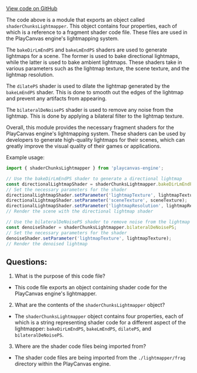 [View code on GitHub](https://github.com/playcanvas/engine/src/scene/shader-lib/chunks/chunks-lightmapper.js)

The code above is a module that exports an object called `shaderChunksLightmapper`. This object contains four properties, each of which is a reference to a fragment shader code file. These files are used in the PlayCanvas engine's lightmapping system.

The `bakeDirLmEndPS` and `bakeLmEndPS` shaders are used to generate lightmaps for a scene. The former is used to bake directional lightmaps, while the latter is used to bake ambient lightmaps. These shaders take in various parameters such as the lightmap texture, the scene texture, and the lightmap resolution.

The `dilatePS` shader is used to dilate the lightmap generated by the `bakeLmEndPS` shader. This is done to smooth out the edges of the lightmap and prevent any artifacts from appearing.

The `bilateralDeNoisePS` shader is used to remove any noise from the lightmap. This is done by applying a bilateral filter to the lightmap texture.

Overall, this module provides the necessary fragment shaders for the PlayCanvas engine's lightmapping system. These shaders can be used by developers to generate high-quality lightmaps for their scenes, which can greatly improve the visual quality of their games or applications. 

Example usage:

```javascript
import { shaderChunksLightmapper } from 'playcanvas-engine';

// Use the bakeDirLmEndPS shader to generate a directional lightmap
const directionalLightmapShader = shaderChunksLightmapper.bakeDirLmEndPS;
// Set the necessary parameters for the shader
directionalLightmapShader.setParameter('lightmapTexture', lightmapTexture);
directionalLightmapShader.setParameter('sceneTexture', sceneTexture);
directionalLightmapShader.setParameter('lightmapResolution', lightmapResolution);
// Render the scene with the directional lightmap shader

// Use the bilateralDeNoisePS shader to remove noise from the lightmap
const denoiseShader = shaderChunksLightmapper.bilateralDeNoisePS;
// Set the necessary parameters for the shader
denoiseShader.setParameter('lightmapTexture', lightmapTexture);
// Render the denoised lightmap
```
## Questions: 
 1. What is the purpose of this code file?
- This code file exports an object containing shader code for the PlayCanvas engine's lightmapper.

2. What are the contents of the `shaderChunksLightmapper` object?
- The `shaderChunksLightmapper` object contains four properties, each of which is a string representing shader code for a different aspect of the lightmapper: `bakeDirLmEndPS`, `bakeLmEndPS`, `dilatePS`, and `bilateralDeNoisePS`.

3. Where are the shader code files being imported from?
- The shader code files are being imported from the `./lightmapper/frag` directory within the PlayCanvas engine.